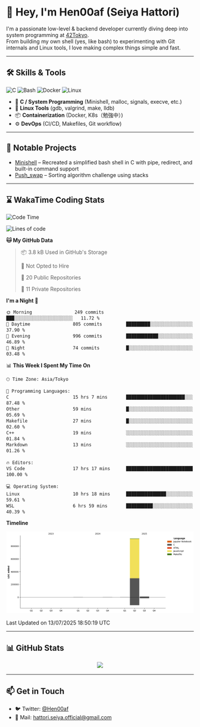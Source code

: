 # 👋 Hey, I'm Hen00af (Seiya Hattori)

I'm a passionate low-level & backend developer currently diving deep into system programming at [42Tokyo](https://42tokyo.jp/).  
From building my own shell (yes, like bash) to experimenting with Git internals and Linux tools, I love making complex things simple and fast.

---

## 🛠 Skills & Tools

![C](https://img.shields.io/badge/C-00599C?style=flat&logo=c&logoColor=white)
![Bash](https://img.shields.io/badge/Bash-121011?style=flat&logo=gnu-bash)
![Docker](https://img.shields.io/badge/Docker-2496ED?style=flat&logo=docker&logoColor=white)
![Linux](https://img.shields.io/badge/Linux-FCC624?style=flat&logo=linux&logoColor=black)

- 🔧 **C / System Programming** (Minishell, malloc, signals, execve, etc.)
- 🐧 **Linux Tools** (gdb, valgrind, make, lldb)
- 📦 **Containerization** (Docker, K8s（勉強中）)
- ⚙️ **DevOps** (CI/CD, Makefiles, Git workflow)

---

## 🚀 Notable Projects

- [Minishell](https://github.com/Hen00af/minishell) – Recreated a simplified bash shell in C with pipe, redirect, and built-in command support
- [Push_swap](https://github.com/Hen00af/push_swap) – Sorting algorithm challenge using stacks

---

## ⌛ WakaTime Coding Stats

<!--START_SECTION:waka-->
![Code Time](http://img.shields.io/badge/Code%20Time-241%20hrs-blue)

![Lines of code](https://img.shields.io/badge/From%20Hello%20World%20I%27ve%20Written-933.6%20thousand%20lines%20of%20code-blue)

**🐱 My GitHub Data** 

> 📦 3.8 kB Used in GitHub's Storage 
 > 
> 🚫 Not Opted to Hire
 > 
> 📜 20 Public Repositories 
 > 
> 🔑 11 Private Repositories 
 > 
**I'm a Night 🦉** 

```text
🌞 Morning                249 commits         ███░░░░░░░░░░░░░░░░░░░░░░   11.72 % 
🌆 Daytime                805 commits         █████████░░░░░░░░░░░░░░░░   37.90 % 
🌃 Evening                996 commits         ████████████░░░░░░░░░░░░░   46.89 % 
🌙 Night                  74 commits          █░░░░░░░░░░░░░░░░░░░░░░░░   03.48 % 
```


📊 **This Week I Spent My Time On** 

```text
🕑︎ Time Zone: Asia/Tokyo

💬 Programming Languages: 
C                        15 hrs 7 mins       ██████████████████████░░░   87.48 % 
Other                    59 mins             █░░░░░░░░░░░░░░░░░░░░░░░░   05.69 % 
Makefile                 27 mins             █░░░░░░░░░░░░░░░░░░░░░░░░   02.60 % 
C++                      19 mins             ░░░░░░░░░░░░░░░░░░░░░░░░░   01.84 % 
Markdown                 13 mins             ░░░░░░░░░░░░░░░░░░░░░░░░░   01.26 % 

🔥 Editors: 
VS Code                  17 hrs 17 mins      █████████████████████████   100.00 % 

💻 Operating System: 
Linux                    10 hrs 18 mins      ███████████████░░░░░░░░░░   59.61 % 
WSL                      6 hrs 59 mins       ██████████░░░░░░░░░░░░░░░   40.39 % 
```

**Timeline**

![Lines of Code chart](https://raw.githubusercontent.com/Hen00af/Hen00af/main/assets/bar_graph.png)


 Last Updated on 13/07/2025 18:50:19 UTC
<!--END_SECTION:waka-->

---

## 📊 GitHub Stats

<p align="center">
  <img src="https://github-readme-stats.vercel.app/api?username=Hen00af&show_icons=true&theme=tokyonight" />
</p>

---

## 📫 Get in Touch

- 🐦 Twitter: [@Hen00af](https://twitter.com/Hen00af)
- 📮 Mail: hattori.seiya.official@gmail.com
